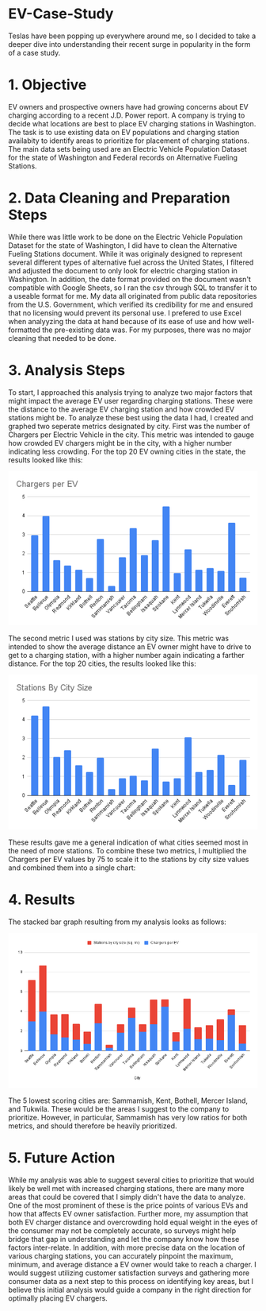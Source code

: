 # EV-Case-Study
Teslas have been popping up everywhere around me, so I decided to take a deeper dive into understanding their recent surge in popularity in the form of a case study. 

# 1. Objective
EV owners and prospective owners have had growing concerns about EV charging according to a recent J.D. Power report. A company is trying to decide what locations are best to place EV charging stations in Washington. The task is to use existing data on EV populations and charging station availabity to identify areas to prioritize for placement of charging stations. The main data sets being used are an Electric Vehicle Population Dataset for the state of Washington and Federal records on Alternative Fueling Stations.

# 2. Data Cleaning and Preparation Steps
While there was little work to be done on the Electric Vehicle Population Dataset for the state of Washington, I did have to clean the Alternative Fueling Stations document. While it was originaly designed to represent several different types of alternative fuel across the United States, I filtered and adjusted the document to only look for electric charging station in Washington. In addition, the date format provided on the document wasn't compatible with Google Sheets, so I ran the csv through SQL to transfer it to a useable format for me. My data all originated from public data repositories from the U.S. Government, which verified its credibility for me and ensured that no licensing would prevent its personal use. I prefered to use Excel when analyyzing the data at hand because of its ease of use and how well-formatted the pre-existing data was. For my purposes, there was no major cleaning that needed to be done.

# 3. Analysis Steps
To start, I approached this analysis trying to analyze two major factors that might impact the average EV user regarding charging stations. These were the distance to the average EV charging station and how crowded EV stations might be. To analyze these best using the data I had, I created and graphed two seperate metrics designated by city. First was the number of Chargers per Electric Vehicle in the city. This metric was intended to gauge how crowded EV chargers might be in the city, with a higher number indicating less crowding. For the top 20 EV owning cities in the state, the results looked like this:

![alt text](https://github.com/NikilJampana/EV-Case-Study/blob/main/Graphs/Chargers%20per%20EV.png?raw=true)

The second metric I used was stations by city size. This metric was intended to show the average distance an EV owner might have to drive to get to a charging station, with a higher number again indicating a farther distance. For the top 20 cities, the results looked like this:

![alt text](https://github.com/NikilJampana/EV-Case-Study/blob/main/Graphs/Stations%20By%20City%20Size%20(1).png?raw=true)

These results gave me a general indication of what cities seemed most in the need of more stations. To combine these two metrics, I multiplied the Chargers per EV values by 75 to scale it to the stations by city size values and combined them into a single chart:

# 4. Results
The stacked bar graph resulting from my analysis looks as follows:

![alt text](https://github.com/NikilJampana/EV-Case-Study/blob/main/Graphs/TotalChart.png?raw=true)

The 5 lowest scoring cities are: Sammamish, Kent, Bothell, Mercer Island, and Tukwila. These would be the areas I suggest to the company to prioritize. However, in particular, Sammamish has very low ratios for both metrics, and should therefore be heavily prioritized.

# 5. Future Action
While my analysis was able to suggest several cities to prioritize that would likely be well met with increased charging stations, there are many more areas that could be covered that I simply didn't have the data to analyze. One of the most prominent of these is the price points of various EVs and how that affects EV owner satisfaction. Further more, my assumption that both EV charger distance and overcrowding hold equal weight in the eyes of the consumer may not be completely accurate, so surveys might help bridge that gap in understanding and let the company know how these factors inter-relate. In addition, with more precise data on the location of various charging stations, you can accurately pinpoint the maximum, minimum, and average distance a EV owner would take to reach a charger. I would suggest utilizing customer satisfaction surveys and gathering more consumer data as a next step to this process on identifying key areas, but I believe this initial analysis would guide a company in the right direction for optimally placing EV chargers.

